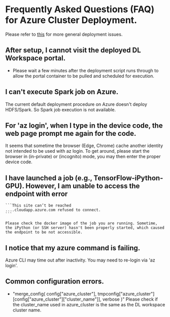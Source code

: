 # Frequently Asked Questions (FAQ) for Azure Cluster Deployment. 

Please refer to [this](../knownissues/Readme.md) for more general deployment issues. 

## After setup, I cannot visit the deployed DL Workspace portal. 

* Please wait a few minutes after the deployment script runs through to allow the portal container to be pulled and scheduled for execution. 

## I can't execute Spark job on Azure. 

The current default deployment procedure on Azure doesn't deploy HDFS/Spark. So Spark job execution is not available. 

## For 'az login', when I type in the device code, the web page prompt me again for the code. 

It seems that sometime the browser (Edge, Chrome) cache another identity not intended to be used with az login. To get around, please start the browser in (in-private) or (incognito) mode, you may then enter the proper device code. 

## I have launched a job (e.g., TensorFlow-iPython-GPU). However, I am unable to access the endpoint with error 

    ```This site can’t be reached
    ....cloudapp.azure.com refused to connect.
    ```

    Please check the docker image of the job you are running. Sometime, the iPython (or SSH server) hasn't been properly started, which caused the endpoint to be not accessible.  

## I notice that my azure command is failing. 

Azure CLI may time out after inactivity. You may need to re-login via 'az login'. 

## Common configuration errors. 

* "merge_config( config["azure_cluster"], tmpconfig["azure_cluster"][config["azure_cluster"]["cluster_name"]], verbose )"
  Please check if the cluster_name used in azure_cluster is the same as the DL workspace cluster name.